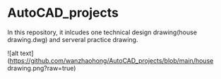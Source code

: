 # AutoCAD_projects

In this repository, it inlcudes one technical design drawing(house drawing.dwg) and serveral practice drawing.

![alt text](https://github.com/wanzhaohong/AutoCAD_projects/blob/main/house drawing.png?raw=true)
